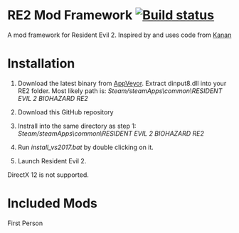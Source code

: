 # RE2 Mod Framework [![Build status](https://ci.appveyor.com/api/projects/status/65a65id6eletvop4?svg=true)](https://ci.appveyor.com/project/praydog/re2-mod-framework)
A mod framework for Resident Evil 2. Inspired by and uses code from [Kanan](https://github.com/cursey/kanan-new)

# Installation
1. Download the latest binary from [AppVeyor](https://ci.appveyor.com/project/praydog/re2-mod-framework/build/artifacts). Extract dinput8.dll into your RE2 folder. Most likely path is:
*Steam/steamApps\common\RESIDENT EVIL 2  BIOHAZARD RE2*

2. Download this GitHub repository

3. Instrall into the same directory as step 1:
*Steam/steamApps\common\RESIDENT EVIL 2  BIOHAZARD RE2*

4. Run *install_vs2017.bat* by double clicking on it.

5. Launch Resident Evil 2.

DirectX 12 is not supported.

# Included Mods
First Person

